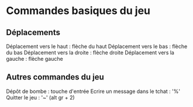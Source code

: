 # Commandes basiques du jeu 

## Déplacements

 Déplacement vers le haut : flèche du haut
 Déplacement vers le bas : flèche du bas 
 Déplacement vers la droite : flèche droite
 Déplacement vers la gauche : flèche gauche

## Autres commandes du jeu 

 Dépôt de bombe : touche d'entrée
 Ecrire un message dans le tchat : '%'
 Quitter le jeu : '~' (alt gr + 2)